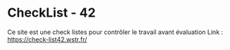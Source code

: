 # CheckList - 42
Ce site est une check listes pour contrôler le travail avant évaluation 
Link : https://check-list42.wstr.fr/
